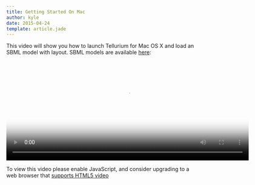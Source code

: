 ```yaml
---
title: Getting Started On Mac
author: kyle
date: 2015-04-24
template: article.jade
---
```


This video will show you how to launch Tellurium for Mac OS X and load an SBML
model with layout. SBML models are available [here](https://github.com/0u812/sbnw/releases/download/1.2.4/testcases.zip):

<video id="really-cool-video" class="video-js vjs-default-skin" controls
 preload="auto" width="640" height="264" poster="really-cool-video-poster.jpg"
 data-setup='{}'>
  <source src="/articles/getting-started-mac/sbnw-plugin-intro.webm" type='video/webm'>
  <p class="vjs-no-js">
    To view this video please enable JavaScript, and consider upgrading to a web browser
    that <a href="http://videojs.com/html5-video-support/" target="_blank">supports HTML5 video</a>
  </p>
</video>

